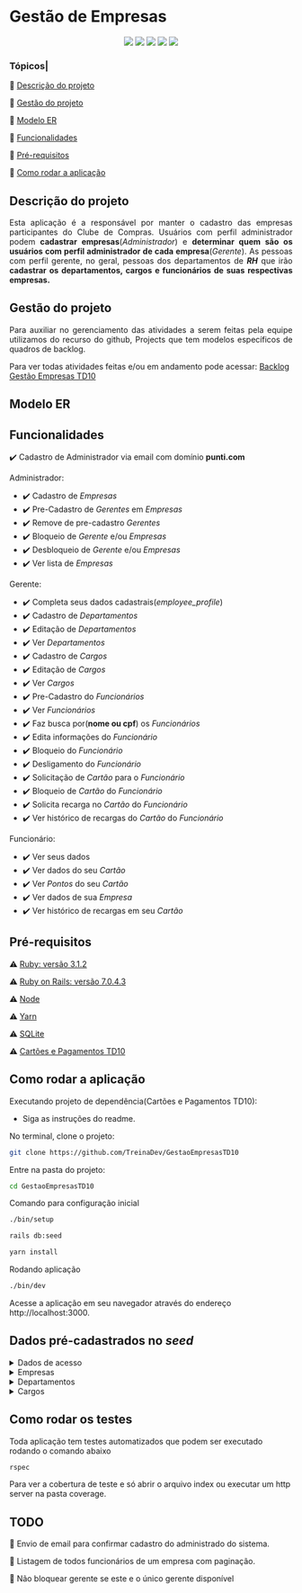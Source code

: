 # Gestão de Empresas

<p align="center">
  <img src="http://img.shields.io/static/v1?label=Ruby&message=3.1.2&color=red&style=for-the-badge&logo=ruby"/>
  <img src="http://img.shields.io/static/v1?label=Ruby%20On%20Rails%20&message=7.0.4.3&color=red&style=for-the-badge&logo=ruby-on-rails"/>
  <img src="http://img.shields.io/static/v1?label=TESTES&message=%3E200&color=GREEN&style=for-the-badge"/>
  <img src="http://img.shields.io/static/v1?label=STATUS&message=EM%20DESENVOLVIMENTO&color=RED&style=for-the-badge"/>
  <img src="http://img.shields.io/static/v1?label=CODE%20STYLE&message=RUBOCOP&color=RED&style=for-the-badge"/>
</p>

### Tópicos|

:diamond_shape_with_a_dot_inside: [Descrição do projeto](#descrição-do-projeto)

:diamond_shape_with_a_dot_inside: [Gestão do projeto](#gestão-do-projeto)

:diamond_shape_with_a_dot_inside: [Modelo ER](#modelo-er)

:diamond_shape_with_a_dot_inside: [Funcionalidades](#funcionalidades)

:diamond_shape_with_a_dot_inside: [Pré-requisitos](#pré-requisitos)

:diamond_shape_with_a_dot_inside: [Como rodar a aplicação](#como-rodar-a-aplicação)

## Descrição do projeto

<p align="justify">
  Esta aplicação é a responsável por manter o cadastro das empresas participantes do Clube de Compras.
  Usuários com perfil administrador podem <b>cadastrar empresas</b>(<i>Administrador</i>) e <b>determinar quem são os usuários com perfil
  administrador de cada empresa</b>(<i>Gerente</i>). As pessoas com perfil gerente, no geral, pessoas dos departamentos de <b><i>RH</i></b> que irão <b>cadastrar os departamentos, cargos e funcionários de suas respectivas empresas.</b>
</p>

## Gestão do projeto

<p align="justify">
  Para auxiliar no gerenciamento das atividades a serem feitas pela equipe utilizamos do recurso do github, Projects que tem modelos específicos de quadros de backlog.

  Para ver todas atividades feitas e/ou em andamento pode acessar:
  [Backlog Gestão Empresas TD10](https://github.com/orgs/TreinaDev/projects/18/views/1)
</p>

## Modelo ER

## Funcionalidades

:heavy_check_mark: Cadastro de Administrador via email com domínio **punti.com**

Administrador:
  - :heavy_check_mark: Cadastro de *Empresas*
  - :heavy_check_mark: Pre-Cadastro de *Gerentes* em *Empresas*
  - :heavy_check_mark: Remove de pre-cadastro *Gerentes*
  - :heavy_check_mark: Bloqueio de *Gerente* e/ou *Empresas*
  - :heavy_check_mark: Desbloqueio de *Gerente* e/ou *Empresas*
  - :heavy_check_mark: Ver lista de *Empresas*

Gerente:
  - :heavy_check_mark: Completa seus dados cadastrais(*employee_profile*)
  - :heavy_check_mark: Cadastro de *Departamentos*
  - :heavy_check_mark: Editação de *Departamentos*
  - :heavy_check_mark: Ver *Departamentos*
  - :heavy_check_mark: Cadastro de *Cargos*
  - :heavy_check_mark: Editação de *Cargos*
  - :heavy_check_mark: Ver *Cargos*
  - :heavy_check_mark: Pre-Cadastro do *Funcionários*
  - :heavy_check_mark: Ver *Funcionários*
  - :heavy_check_mark: Faz busca por(**nome ou cpf**) os *Funcionários*
  - :heavy_check_mark: Edita informações do *Funcionário*
  - :heavy_check_mark: Bloqueio do *Funcionário*
  - :heavy_check_mark: Desligamento do *Funcionário*
  - :heavy_check_mark: Solicitação de *Cartão* para o *Funcionário*
  - :heavy_check_mark: Bloqueio de *Cartão* do *Funcionário*
  - :heavy_check_mark: Solicita recarga no *Cartão* do *Funcionário*
  - :heavy_check_mark: Ver histórico de recargas do *Cartão* do *Funcionário*

Funcionário:
  - :heavy_check_mark: Ver seus dados
  - :heavy_check_mark: Ver dados do seu *Cartão*
  - :heavy_check_mark: Ver *Pontos* do seu *Cartão*
  - :heavy_check_mark: Ver dados de sua *Empresa*
  - :heavy_check_mark: Ver histórico de recargas em seu *Cartão*

## Pré-requisitos

:warning: [Ruby: versão 3.1.2](https://www.ruby-lang.org/en/downloads/)

:warning: [Ruby on Rails: versão 7.0.4.3](https://rubygems.org/gems/rails/versions/7.0.4.3)

:warning: [Node](https://nodejs.org/en/download/)

:warning: [Yarn](https://yarnpkg.com/getting-started/install)

:warning: [SQLite](https://www.sqlite.org/download.html)

:warning: [Cartões e Pagamentos TD10](https://github.com/TreinaDev/CartoesEPagamentosTD10)

## Como rodar a aplicação

Executando projeto de dependência(Cartões e Pagamentos TD10):
- Siga as instruções do readme.

No terminal, clone o projeto:

```sh
git clone https://github.com/TreinaDev/GestaoEmpresasTD10
```

Entre na pasta do projeto:

```sh
cd GestaoEmpresasTD10
```

Comando para configuração inicial

```sh
./bin/setup
```

```sh
rails db:seed
```

```sh
yarn install
```

Rodando aplicação

```sh
./bin/dev
```

Acesse a aplicação em seu navegador através do endereço http://localhost:3000.

## Dados pré-cadastrados no *seed*

<details>
<summary>Dados de acesso</summary>

## Administrador

| E-mail           | password |
| ---------------- | -------- |
| admin@punti.com  | password |
| admin2@punti.com | password |

## Gerente

| E-mail                 | password |
| ---------------------- | -------- |
| manager@apple.com      | password |
| manager@microsoft.com  | password |
| manager@campuscode.com | password |
| manager@rebase.com     | password |
| manager@brainn.com     | password |
| manager@vindi.com      | password |

## Funcionários

### Apple

| E-mail                 | password |
| ---------------------- | -------- |
| funcionário@apple.com  | password |
| funcionário2@apple.com | password |
| funcionário3@apple.com | password |
| funcionário4@apple.com | password |
| funcionário5@apple.com | password |
| funcionário6@apple.com | password |

### Microsoft

| E-mail                     | password |
| -------------------------- | -------- |
| funcionário@microsoft.com  | password |
| funcionário2@microsoft.com | password |
| funcionário3@microsoft.com | password |
| funcionário4@microsoft.com | password |
| funcionário5@microsoft.com | password |
| funcionário6@microsoft.com | password |

### Campus Code

| E-mail                      | password |
| --------------------------- | -------- |
| funcionário@campuscode.com  | password |
| funcionário2@campuscode.com | password |
| funcionário3@campuscode.com | password |
| funcionário4@campuscode.com | password |
| funcionário5@campuscode.com | password |
| funcionário6@campuscode.com | password |

### Rebase

| E-mail                  | password |
| ----------------------- | -------- |
| funcionário@rebase.com  | password |
| funcionário2@rebase.com | password |
| funcionário3@rebase.com | password |
| funcionário4@rebase.com | password |
| funcionário5@rebase.com | password |
| funcionário6@rebase.com | password |

### Brainn

| E-mail                  | password |
| ----------------------- | -------- |
| funcionário@brainn.com  | password |
| funcionário2@brainn.com | password |
| funcionário3@brainn.com | password |
| funcionário4@brainn.com | password |
| funcionário5@brainn.com | password |
| funcionário6@brainn.com | password |

### Vindi

| E-mail                 | password |
| ---------------------- | -------- |
| funcionário@vindi.com  | password |
| funcionário2@vindi.com | password |
| funcionário3@vindi.com | password |
| funcionário4@vindi.com | password |
| funcionário5@vindi.com | password |
| funcionário6@vindi.com | password |

</details>


<details>
<summary>Empresas</summary>

| Nome        | CNPJ               | E-mail                 | Domínio        |
| ----------- | ------------------ | ---------------------- | -------------- |
| Apple       | 12.345.678/0001-95 | company@apple.com      | apple.com      |
| Microsoft   | 12.345.678/0002-95 | company@microsoft.com  | microsoft.com  |
| Campus Code | 12.345.678/0003-95 | company@campuscode.com | campuscode.com |
| Rebase      | 12.345.678/0004-95 | company@rebase.com     | rebase.com     |
| Brainn      | 12.345.678/0005-95 | company@brainn.com     | brainn.com     |
| Vindi       | 12.345.678/0006-95 | company@vindi.com      | vindi.com      |

</details>

<details>
<summary>Departamentos</summary>

### Apple

| Nome               | Descrição        | Código |
| ------------------ | ---------------- | ------ |
| Departamento de RH | Recursos Humanos | RHH001 |
| Financeiro         | Setor Financeiro | FIN001 |
| Jurídico           | Setor Jurídico   | JUR001 |

### Microsoft

| Nome               | Descrição        | Código |
| ------------------ | ---------------- | ------ |
| Departamento de RH | Recursos Humanos | RHH002 |
| Financeiro         | Setor Financeiro | FIN002 |
| Jurídico           | Setor Jurídico   | JUR002 |

### Campus Code

| Nome               | Descrição        | Código |
| ------------------ | ---------------- | ------ |
| Departamento de RH | Recursos Humanos | RHH003 |
| Financeiro         | Setor Financeiro | FIN003 |
| Jurídico           | Setor Jurídico   | JUR003 |


### Rebase

| Nome               | Descrição        | Código |
| ------------------ | ---------------- | ------ |
| Departamento de RH | Recursos Humanos | RHH004 |
| Financeiro         | Setor Financeiro | FIN004 |
| Jurídico           | Setor Jurídico   | JUR004 |


### Brainn

| Nome               | Descrição        | Código |
| ------------------ | ---------------- | ------ |
| Departamento de RH | Recursos Humanos | RHH005 |
| Financeiro         | Setor Financeiro | FIN005 |
| Jurídico           | Setor Jurídico   | JUR005 |


### Vindi

| Nome               | Descrição        | Código |
| ------------------ | ---------------- | ------ |
| Departamento de RH | Recursos Humanos | RHH006 |
| Financeiro         | Setor Financeiro | FIN006 |
| Jurídico           | Setor Jurídico   | JUR006 |

</details>

<details>
<summary>Cargos</summary>


### Apple

| Nome          | Código | Departamento       |
| ------------- | ------ | ------------------ |
| Gerente       | GER001 | Departamento de RH |
| Estagiário    | ERH001 | Departamento de RH |
| Administrador | ADM001 | Financeiro         |
| Tesoureiro    | TES001 | Financeiro         |
| Contador      | CON001 | Financeiro         |
| Advogado      | ADV001 | Jurídico           |
| Secretário    | SEC001 | Jurídico           |
| Estagiário    | EJU001 | Jurídico           |

### Microsoft

| Nome          | Código | Departamento       |
| ------------- | ------ | ------------------ |
| Estagiário    | ERH002 | Departamento de RH |
| Administrador | ADM002 | Financeiro         |
| Tesoureiro    | TES002 | Financeiro         |
| Contador      | CON002 | Financeiro         |
| Advogado      | ADV002 | Jurídico           |
| Secretário    | SEC002 | Jurídico           |
| Estagiário    | EJU002 | Jurídico           |

### Campus Code

| Nome          | Código | Departamento       |
| ------------- | ------ | ------------------ |
| Estagiário    | ERH003 | Departamento de RH |
| Administrador | ADM003 | Financeiro         |
| Tesoureiro    | TES003 | Financeiro         |
| Contador      | CON003 | Financeiro         |
| Advogado      | ADV003 | Jurídico           |
| Secretário    | SEC003 | Jurídico           |
| Estagiário    | EJU003 | Jurídico           |


### Rebase

| Nome          | Código | Departamento       |
| ------------- | ------ | ------------------ |
| Estagiário    | ERH004 | Departamento de RH |
| Administrador | ADM004 | Financeiro         |
| Tesoureiro    | TES004 | Financeiro         |
| Contador      | CON004 | Financeiro         |
| Advogado      | ADV004 | Jurídico           |
| Secretário    | SEC004 | Jurídico           |
| Estagiário    | EJU004 | Jurídico           |


### Brainn

| Nome          | Código | Departamento       |
| ------------- | ------ | ------------------ |
| Estagiário    | ERH005 | Departamento de RH |
| Administrador | ADM005 | Financeiro         |
| Tesoureiro    | TES005 | Financeiro         |
| Contador      | CON005 | Financeiro         |
| Advogado      | ADV005 | Jurídico           |
| Secretário    | SEC005 | Jurídico           |
| Estagiário    | EJU005 | Jurídico           |


### Vindi

| Nome          | Código | Departamento       |
| ------------- | ------ | ------------------ |
| Estagiário    | ERH006 | Departamento de RH |
| Administrador | ADM006 | Financeiro         |
| Tesoureiro    | TES006 | Financeiro         |
| Contador      | CON006 | Financeiro         |
| Advogado      | ADV006 | Jurídico           |
| Secretário    | SEC006 | Jurídico           |
| Estagiário    | EJU006 | Jurídico           |

</details>

## Como rodar os testes

Toda aplicação tem testes automatizados que podem ser executado rodando o comando abaixo

```sh
rspec
```

Para ver a cobertura de teste e só abrir o arquivo index ou executar um http server na pasta coverage.

## TODO

:white_square_button: Envio de email para confirmar cadastro do administrado do sistema.

:white_square_button: Listagem de todos funcionários de um empresa com paginação.

:white_square_button: Não bloquear gerente se este e o único gerente disponível
